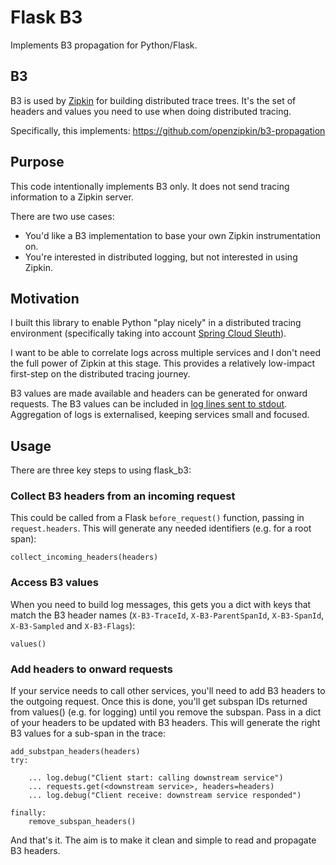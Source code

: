 # Flask B3

Implements B3 propagation for Python/Flask.

## B3

B3 is used by [Zipkin](http://zipkin.io/) for building distributed trace trees.
It's the set of headers and values you need to use when doing distributed tracing.

Specifically, this implements: https://github.com/openzipkin/b3-propagation

## Purpose

This code intentionally implements B3 only. 
It does not send tracing information to a Zipkin server.

There are two use cases:

 * You'd like a B3 implementation to base your own Zipkin instrumentation on.
 * You're interested in distributed logging, but not interested in using Zipkin.

## Motivation

I built this library to enable Python "play nicely" in a distributed tracing environment 
(specifically taking into account [Spring Cloud Sleuth](https://cloud.spring.io/spring-cloud-sleuth/)).

I want to be able to correlate logs across multiple services and
I don't need the full power of Zipkin at this stage.
This provides a relatively low-impact first-step on the distributed tracing journey.

B3 values are made available and headers can be generated for onward requests.
The B3 values can be included in [log lines sent to stdout](https://12factor.net/logs).
Aggregation of logs is externalised, keeping services small and focused.

## Usage

There are three key steps to using flask_b3:

### Collect B3 headers from an incoming request

This could be called from a Flask `before_request()` function, passing in `request.headers`.
This will generate any needed identifiers (e.g. for a root span):

    collect_incoming_headers(headers)

### Access B3 values 

When you need to build log messages, 
this gets you a dict with keys that match the B3 header names 
(`X-B3-TraceId`, `X-B3-ParentSpanId`, `X-B3-SpanId`, `X-B3-Sampled` and `X-B3-Flags`): 

    values()

### Add headers to onward requests

If your service needs to call other services, 
you'll need to add B3 headers to the outgoing request.
Once this is done, you'll get subspan IDs returned from values() (e.g. for logging) 
until you remove the subspan.
Pass in a dict of your headers to be updated with B3 headers.
This will generate the right B3 values for a sub-span in the trace:

    add_substpan_headers(headers)
    try:
    
        ... log.debug("Client start: calling downstream service")
        ... requests.get(<downstream service>, headers=headers)
        ... log.debug("Client receive: downstream service responded")
        
    finally:
        remove_subspan_headers()

And that's it. The aim is to make it clean and simple to read and propagate B3 headers.

